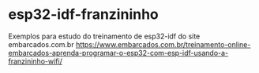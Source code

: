 # esp32-idf-franzininho
Exemplos para estudo do treinamento de esp32-idf do site embarcados.com.br 
https://www.embarcados.com.br/treinamento-online-embarcados-aprenda-programar-o-esp32-com-esp-idf-usando-a-franzininho-wifi/

